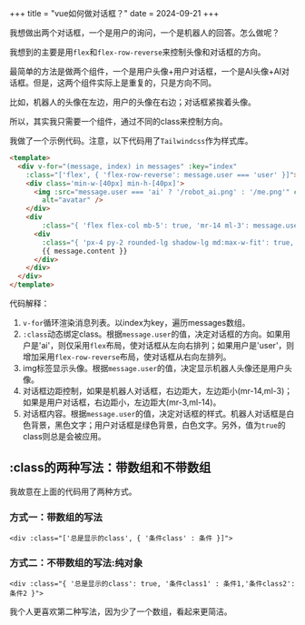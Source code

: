 +++
title = "vue如何做对话框？"
date = 2024-09-21
+++

我想做出两个对话框，一个是用户的询问，一个是机器人的回答。怎么做呢？

我想到的主要是用`flex`和`flex-row-reverse`来控制头像和对话框的方向。

最简单的方法是做两个组件，一个是用户头像+用户对话框，一个是AI头像+AI对话框。但是，这两个组件实际上是重复的，只是方向不同。

比如，机器人的头像在左边，用户的头像在右边；对话框紧挨着头像。

所以，其实我只需要一个组件，通过不同的class来控制方向。


我做了一个示例代码。注意，以下代码用了`Tailwindcss`作为样式库。

```html
<template>
  <div v-for="(message, index) in messages" :key="index"
    :class="['flex', { 'flex-row-reverse': message.user === 'user' }]">
    <div class='min-w-[40px] min-h-[40px]'>
      <img :src="message.user === 'ai' ? '/robot_ai.png' : '/me.png'" class="rounded-full" width=40 height=40
        alt="avatar" />
    </div>
    <div
        :class="{ 'flex flex-col mb-5': true, 'mr-14 ml-3': message.user === 'ai', 'mr-3 ml-14': message.user === 'user' }">
      <div
        :class="{ 'px-4 py-2 rounded-lg shadow-lg md:max-w-fit': true, 'bg-white text-black': message.user === 'ai', 'bg-green-500 text-white': message.user === 'user' }">
        {{ message.content }}
      </div>
    </div>
  </div>
</template>
```

代码解释：
1. `v-for`循环渲染消息列表。以index为key，遍历messages数组。
2. `:class`动态绑定class。根据`message.user`的值，决定对话框的方向。如果用户是'ai'，则仅采用`flex`布局，使对话框从左向右排列；如果用户是'user'，则增加采用`flex-row-reverse`布局，使对话框从右向左排列。
3. img标签显示头像。根据`message.user`的值，决定显示机器人头像还是用户头像。
4. 对话框边距控制，如果是机器人对话框，右边距大，左边距小(mr-14,ml-3)；如果是用户对话框，右边距小，左边距大(mr-3,ml-14)。
5. 对话框内容。根据`message.user`的值，决定对话框的样式。机器人对话框是白色背景，黑色文字；用户对话框是绿色背景，白色文字。另外，值为`true`的class则总是会被应用。

## :class的两种写法：带数组和不带数组

我故意在上面的代码用了两种方式。

### 方式一：带数组的写法

```vue
<div :class="['总是显示的class', { '条件class' : 条件 }]">
```

### 方式二：不带数组的写法:纯对象

```vue
<div :class="{ '总是显示的class': true, '条件class1' : 条件1,'条件class2':条件2 }">
```

我个人更喜欢第二种写法，因为少了一个数组，看起来更简洁。
